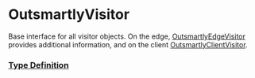 # OutsmartlyVisitor

Base interface for all visitor objects. On the edge, [OutsmartlyEdgeVisitor](OutsmartlyEdgeVisitor.md) provides additional information, and on the client [OutsmartlyClientVisitor](OutsmartlyClientVisitor.ms).

### [Type Definition](../../packages/core/src/public/types.ts#:~:text=interface%20OutsmartlyVisitor)